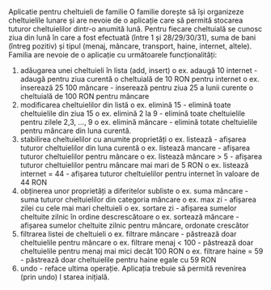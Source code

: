 Aplicatie pentru cheltuieli de familie
O familie dorește să își organizeze cheltuielile lunare și are nevoie de o aplicație care să
permită stocarea tuturor cheltuielilor dintr-o anumită lună. Pentru fiecare cheltuială se cunosc
ziua din lună în care a fost efectuată (între 1 și 28/29/30/31), suma de bani (întreg pozitiv) și
tipul (menaj, mâncare, transport, haine, internet, altele). Familia are nevoie de o aplicație cu
următoarele funcționalități:
1) adăugarea unei cheltuieli în lista (add, insert)
o ex. adaugă 10 internet - adaugă pentru ziua curentă o cheltuială de 10 RON
pentru internet
o ex. inserează 25 100 mâncare - inserează pentru ziua 25 a lunii curente o
cheltuială de 100 RON pentru mâncare
2) modificarea cheltuielilor din listă
o ex. elimină 15 - elimină toate cheltuielile din ziua 15
o ex. elimină 2 la 9 - elimină toate cheltuielile pentru zilele 2,3, ..., 9
o ex. elimină mâncare - elimină totate cheltuielile pentru mâncare din luna
curentă.
3) stabilirea cheltuielilor cu anumite proprietăți
o ex. listează - afișarea tuturor cheltuielilor din luna curentă
o ex. listează mancare - afișarea tuturor cheltuielilor pentru mâncare
o ex. listează mâncare > 5 - afișarea tuturor cheltuielilor pentru mâncare mai
mari de 5 RON
o ex. listează internet = 44 - afișarea tuturor cheltuielilor pentru internet în
valoare de 44 RON
4) obținerea unor proprietăți a diferitelor subliste
o ex. suma mâncare - suma tuturor cheltuielilor din categoria mâncare
o ex. max zi - afișarea zilei cu cele mai mari cheltuieli
o ex. sortare zi - afișarea sumelor cheltuite zilnic în ordine descrescătoare
o ex. sortează mâncare - afișarea sumelor cheltuite zilnic pentru mâncare,
ordonate crescător
5) filtrarea listei de cheltuieli
o ex. filtrare mâncare - păstrează doar cheltuielile pentru mâncare
o ex. filtrare menaj < 100 - păstrează doar cheltuielile pentru menaj mai mici
decât 100 RON
o ex. filtrare haine = 59 - păstrează doar cheltuielile pentru haine egale cu 59
RON
6) undo - reface ultima operație. Aplicația trebuie să permită revenirea (prin undo) l
starea inițială. 
